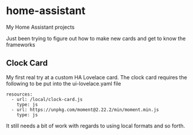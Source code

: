 # home-assistant
My Home Assistant projects

Just been trying to figure out how to make new cards and get to know the frameworks


## Clock Card
My first real try at a custom HA Lovelace card. 
The clock card requires the following to be put into the ui-lovelace.yaml file
```
resources:
  - url: /local/clock-card.js
    type: js
  - url: https://unpkg.com/moment@2.22.2/min/moment.min.js
    type: js
```

It still needs a bit of work with regards to using local formats and so forth.
